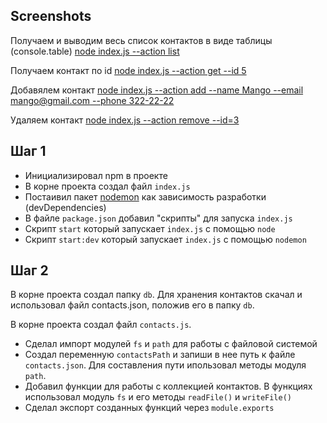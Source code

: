 ## Screenshots

Получаем и выводим весь список контактов в виде таблицы (console.table)
[node index.js --action list](https://ibb.co/CKvDhRx)

Получаем контакт по id
[node index.js --action get --id 5](https://ibb.co/n3yC1v6)

Добавялем контакт
[node index.js --action add --name Mango --email mango@gmail.com --phone 322-22-22](https://ibb.co/p2LFq7S)

Удаляем контакт
[node index.js --action remove --id=3](https://ibb.co/1LShHtz)

## Шаг 1

- Инициализировал npm в проекте
- В корне проекта создал файл `index.js`
- Постаивил пакет [nodemon](https://www.npmjs.com/package/nodemon) как зависимость разработки (devDependencies)
- В файле `package.json` добавил "скрипты" для запуска `index.js`
- Скрипт `start` который запускает `index.js` с помощью `node`
- Скрипт `start:dev` который запускает `index.js` с помощью `nodemon`

## Шаг 2

В корне проекта создал папку `db`. Для хранения контактов скачал и использовал файл contacts.json, положив его в папку `db`.

В корне проекта создал файл `contacts.js`.

- Сделал импорт модулей `fs` и `path` для работы с файловой системой
- Создал переменную `contactsPath` и запиши в нее путь к файле `contacts.json`. Для составления пути ипользовал методы модуля `path`.
- Добавил функции для работы с коллекцией контактов. В функциях использовал модуль `fs` и его методы `readFile()` и `writeFile()`
- Сделал экспорт созданных функций через `module.exports`

